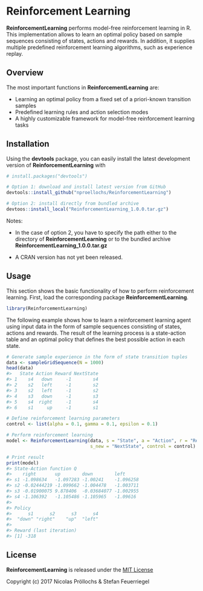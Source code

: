 
<!-- README.md is generated from README.Rmd. Please edit that file -->
Reinforcement Learning
======================

**ReinforcementLearning** performs model-free reinforcement learning in R. This implementation allows to learn an optimal policy based on sample sequences consisting of states, actions and rewards. In addition, it supplies multiple predefined reinforcement learning algorithms, such as experience replay.

Overview
--------

The most important functions in **ReinforcementLearning** are:

-   Learning an optimal policy from a fixed set of a priori-known transition samples
-   Predefined learning rules and action selection modes
-   A highly customizable framework for model-free reinforcement learning tasks

Installation
------------

Using the **devtools** package, you can easily install the latest development version of **ReinforcementLearning** with

``` r
# install.packages("devtools")

# Option 1: download and install latest version from GitHub
devtools::install_github("nproellochs/ReinforcementLearning")

# Option 2: install directly from bundled archive
devtoos::install_local("ReinforcementLearning_1.0.0.tar.gz")
```

Notes:

-   In the case of option 2, you have to specify the path either to the directory of **ReinforcementLearning** or to the bundled archive **ReinforcementLearning\_1.0.0.tar.gz**

-   A CRAN version has not yet been released.

Usage
-----

This section shows the basic functionality of how to perform reinforcement learning. First, load the corresponding package **ReinforcementLearning**.

``` r
library(ReinforcementLearning)
```

The following example shows how to learn a reinforcement learning agent using input data in the form of sample sequences consisting of states, actions and rewards. The result of the learning process is a state-action table and an optimal policy that defines the best possible action in each state.

``` r
# Generate sample experience in the form of state transition tuples
data <- sampleGridSequence(N = 1000)
head(data)
#>   State Action Reward NextState
#> 1    s4   down     -1        s4
#> 2    s2   left     -1        s2
#> 3    s2   left     -1        s2
#> 4    s3   down     -1        s3
#> 5    s4  right     -1        s4
#> 6    s1     up     -1        s1

# Define reinforcement learning parameters
control <- list(alpha = 0.1, gamma = 0.1, epsilon = 0.1)

# Perform reinforcement learning
model <- ReinforcementLearning(data, s = "State", a = "Action", r = "Reward", 
                               s_new = "NextState", control = control)

# Print result
print(model)
#> State-Action function Q
#>    right       up        down        left     
#> s1 -1.098634   -1.097283 -1.00241    -1.096258
#> s2 -0.02444219 -1.099662 -1.004478   -1.003711
#> s3 -0.01900075 9.878406  -0.03684077 -1.002955
#> s4 -1.106392   -1.105486 -1.105965   -1.09616 
#> 
#> Policy
#>      s1      s2      s3      s4 
#>  "down" "right"    "up"  "left" 
#> 
#> Reward (last iteration)
#> [1] -318
```

License
-------

**ReinforcementLearning** is released under the [MIT License](https://opensource.org/licenses/MIT)

Copyright (c) 2017 Nicolas Pröllochs & Stefan Feuerriegel

